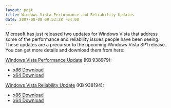 ```yaml
---
layout: post
title: Windows Vista Performance and Reliability Updates
date: 2007-08-08 09:53:28 -04:00
---
```


Microsoft has just released two updates for Windows Vista that address some of the performance and reliability issues people have been seeing. These updates are a precursor to the upcoming Windows Vista SP1 release. You can get more details and download them from here:

[Windows Vista Performance Update](http://support.microsoft.com/?kbid=938979) (KB 938979): 

*   [x86 Download](http://www.microsoft.com/downloads/details.aspx?FamilyId=3FB80BB9-D832-425B-B42C-D3EB2071BBEC) 
*   [x64 Download](http://www.microsoft.com/downloads/details.aspx?FamilyId=24EAD3A0-77F6-4196-8A3F-78C1470AC18E) 

[Windows Vista Reliability Update](http://support.microsoft.com/?kbid=938194) (KB 938194): 

*   [x86 Download](http://www.microsoft.com/downloads/details.aspx?FamilyId=AE2F819D-C33D-48DB-A7E3-62EEF7C1F7C2) 
*   [x64 Download](http://www.microsoft.com/downloads/details.aspx?FamilyId=5B7F1544-FEF3-4C80-AF1A-8B732DCB2756)
